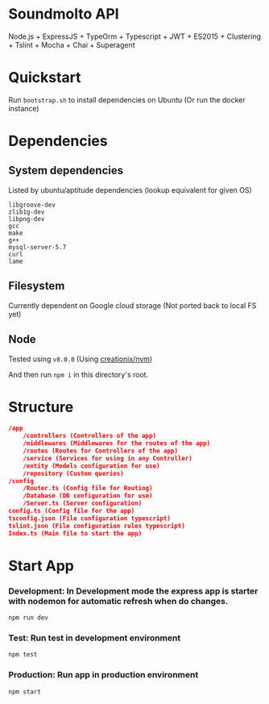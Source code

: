 # Soundmolto API
Node.js + ExpressJS + TypeOrm + Typescript + JWT + ES2015 + Clustering + Tslint + Mocha + Chai + Superagent

# Quickstart
Run `bootstrap.sh` to install dependencies on Ubuntu (Or run the docker instance)

# Dependencies
## System dependencies
Listed by ubuntu/aptitude dependencies (lookup equivalent for given OS)
```
libgroove-dev
zlib1g-dev
libpng-dev
gcc
make
g++
mysql-server-5.7
curl
lame
```

## Filesystem
Currently dependent on Google cloud storage (Not ported back to local FS yet)

## Node
Tested using `v8.0.0` (Using [creationix/nvm](https://github.com/creationix/nvm))

And then run `npm i` in this directory's root.

# Structure
```json
/app
	/controllers (Controllers of the app)
	/middlewares (Middlewares for the routes of the app)
	/routes (Routes for Controllers of the app)
	/service (Services for using in any Controller)
	/entity (Models configuration for use)
	/repository (Custom queries)
/config
	/Router.ts (Config file for Routing)
	/Database (DB configuration for use)
	/Server.ts (Server configuration)
config.ts (Config file for the app)
tsconfig.json (File configuration typescript)
tslint.json (File configuration rules typescript)
Index.ts (Main file to start the app)
```

# Start App
### Development: In Development mode the express app is starter with nodemon for automatic refresh when do changes.
	npm run dev
### Test: Run test in development environment
	npm test
### Production: Run app in production environment
	npm start
